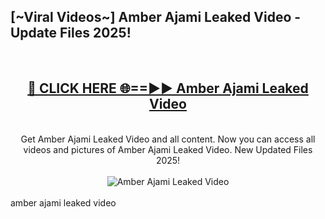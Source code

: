 <h2>[~Viral Videos~] Amber Ajami Leaked Video - Update Files 2025!</h2>
<br>
<div align="center">
<h2><a href="https://betterlinks.top/A2PfLJ" rel="nofollow">🔴 CLICK HERE 🌐==►► Amber Ajami Leaked Video</a></h2>
<br>
Get Amber Ajami Leaked Video and all content. Now you can access all videos and pictures of Amber Ajami Leaked Video. New Updated Files 2025!
<br>
<br>
<a href="https://betterlinks.top/A2PfLJ" rel="nofollow" data-target="animated-image.originalLink"><img src="https://i.ibb.co.com/WyWwxjT/player-gif2.gif" alt="Amber Ajami Leaked Video" style="max-width: 100%; display: inline-block;" data-target="animated-image.originalImage"></a>
</div>
<br>
amber ajami leaked video